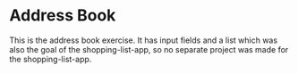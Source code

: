 # Address Book
This is the address book exercise. It has input fields and a list which was also the goal of the shopping-list-app, so no separate project was made for the shopping-list-app.

